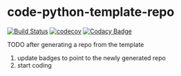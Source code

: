 # code-python-template-repo

[![Build Status](https://travis-ci.org/dev-11/pinelog.svg?branch=master)](https://travis-ci.org/dev-11/pinelog)
[![codecov](https://codecov.io/gh/dev-11/pinelog/branch/master/graph/badge.svg)](https://codecov.io/gh/dev-11/pinelog)
[![Codacy Badge](https://app.codacy.com/project/badge/Grade/d297e5900b7e415593cc9fc8569c955a)](https://www.codacy.com/manual/dev-11/pinelog?utm_source=github.com&amp;utm_medium=referral&amp;utm_content=dev-11/pinelog&amp;utm_campaign=Badge_Grade)

TODO after generating a repo from the template

1.  update badges to point to the newly generated repo
2.  start coding
